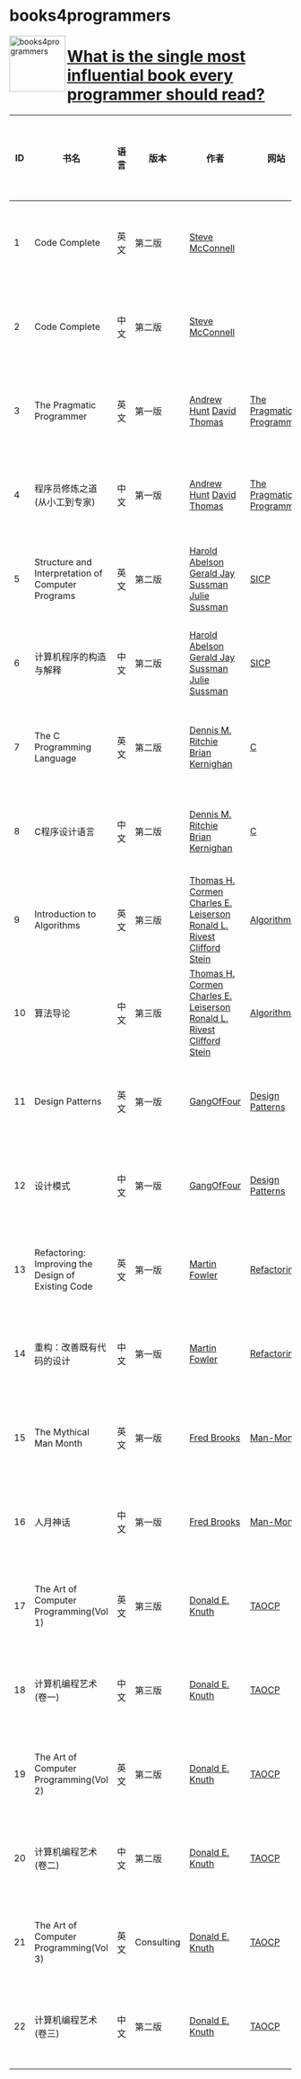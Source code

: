 # books4programmers 
<img src="https://github.com/androidzhibinw/books4programmers/blob/master/wechat-books4programmers.png" alt="books4programmers" width="100" height="100" align="left">

# [What is the single most influential book every programmer should read?](https://stackoverflow.com/questions/1711/what-is-the-single-most-influential-book-every-programmer-should-read)

|ID| 书名 | 语言 | 版本| 作者| 网站 | Google 网盘链接 | 百度网盘链接 |
|-----| ------ | ------ | ------ | ------ | ------ | ------ | ------ |
|1| Code Complete | 英文 | 第二版 | [Steve McConnell] || [Google网盘下载][G1] | [百度网盘下载][B1] |
|2| Code Complete | 中文 | 第二版 | [Steve McConnell] || [Google网盘下载][G2] | [百度网盘下载][B2] |
|3| The Pragmatic Programmer | 英文|第一版|[Andrew Hunt] [David Thomas]|[The Pragmatic Programmer]|[Google 网盘下载][G3]|[百度网盘下载][B3]|
|4| 程序员修炼之道(从小工到专家) |中文|第一版|[Andrew Hunt] [David Thomas]|[The Pragmatic Programmer]|[Google 网盘下载][G4]|[百度网盘下载][B4]|
|5|Structure and Interpretation of Computer Programs| 英文 |第二版| [Harold Abelson] [Gerald Jay Sussman] [Julie Sussman]|[SICP][sicp]|[Google 网盘下载][G5]|[百度网盘下载][B5]|
|6|计算机程序的构造与解释 | 中文 |第二版|[Harold Abelson] [Gerald Jay Sussman] [Julie Sussman]|[SICP][sicp]|[Google 网盘下载][G6]|[百度网盘下载][B6]|
|7|The C Programming Language	|英文|第二版|[Dennis M. Ritchie] [Brian Kernighan]|[C][c-pro-lan]|[Google 网盘下载][G7]|[百度网盘下载][B7]|
|8|C程序设计语言 |中文|第二版|[Dennis M. Ritchie] [Brian Kernighan]|[C][c-pro-lan]|[Google 网盘下载][G8]|[百度网盘下载][B8]|
|9|Introduction to Algorithms	|英文|第三版|[Thomas H. Cormen] [Charles E. Leiserson] [Ronald L. Rivest] [Clifford Stein] |[Algorithms]|[Google 网盘下载][G9]|[百度网盘下载][B9]|
|10|算法导论|中文|第三版|[Thomas H. Cormen] [Charles E. Leiserson] [Ronald L. Rivest] [Clifford Stein] |[Algorithms]|[Google 网盘下载][G10]|[百度网盘下载][B10]|
|11|Design Patterns|英文|第一版|[GangOfFour]|[Design Patterns]|[Google 网盘下载][G11]|[百度网盘下载][B11]|
|12|设计模式|中文|第一版|[GangOfFour]|[Design Patterns]|[Google 网盘下载][G12]|[百度网盘下载][B12]|
|13|Refactoring: Improving the Design of Existing Code|英文|第一版|[Martin Fowler]|[Refactoring]|[Google 网盘下载][G13]|[百度网盘下载][B13]|
|14|重构：改善既有代码的设计|中文|第一版|[Martin Fowler]|[Refactoring]|[Google 网盘下载][G14]|[百度网盘下载][B14]|
|15|The Mythical Man Month|英文|第一版|[Fred Brooks]|[Man-Month]|[Google 网盘下载][G15]|[百度网盘下载][B15]|
|16|人月神话|中文|第一版|[Fred Brooks]|[Man-Month]|[Google 网盘下载][G16]|[百度网盘下载][B16]|
|17|The Art of Computer Programming(Vol 1) |英文|第三版|[Donald E. Knuth]|[TAOCP]|[Google 网盘下载][G17]|[百度网盘下载][B17]|
|18|计算机编程艺术(卷一)|中文|第三版|[Donald E. Knuth]|[TAOCP]|[Google 网盘下载][G18]|[百度网盘下载][B18]|
|19|The Art of Computer Programming(Vol 2) |英文|第二版|[Donald E. Knuth]|[TAOCP]|[Google 网盘下载][G19]|[百度网盘下载][B19]|
|20|计算机编程艺术(卷二)|中文|第二版|[Donald E. Knuth]|[TAOCP]|[Google 网盘下载][G20]|[百度网盘下载][B20]|
|21|The Art of Computer Programming(Vol 3) |英文|Consulting|[Donald E. Knuth]|[TAOCP]|[Google 网盘下载][G21]|[百度网盘下载][B21]|
|22|计算机编程艺术(卷三)|中文|第二版|[Donald E. Knuth]|[TAOCP]|[Google 网盘下载][G22]|[百度网盘下载][B22]|

<!-- |17|name|英文|第一版|author|website|[Google 网盘下载][]|[百度网盘下载][]| -->

[Steve McConnell]:http://stevemcconnell.com/
[The Pragmatic Programmer]:https://pragprog.com/book/tpp/the-pragmatic-programmer
[Andrew Hunt]:https://en.wikipedia.org/wiki/Andy_Hunt_(author)
[David Thomas]:https://en.wikipedia.org/wiki/Dave_Thomas_(programmer)

[sicp]:https://mitpress.mit.edu/books/structure-and-interpretation-computer-programs
[Harold Abelson]:https://mitpress.mit.edu/authors/harold-abelson
[Gerald Jay Sussman]:https://mitpress.mit.edu/authors/gerald-jay-sussman
[Julie Sussman]:https://mitpress.mit.edu/authors/julie-sussman

[c-pro-lan]:https://en.wikipedia.org/wiki/The_C_Programming_Language
[Dennis M. Ritchie]:https://www.bell-labs.com/usr/dmr/www/
[Brian Kernighan]:https://www.cs.princeton.edu/~bwk/

[Algorithms]:https://mitpress.mit.edu/books/introduction-algorithms
[Thomas H. Cormen]:https://mitpress.mit.edu/authors/thomas-h-cormen
[Charles E. Leiserson]:https://mitpress.mit.edu/authors/charles-e-leiserson
[Ronald L. Rivest]:https://mitpress.mit.edu/authors/ronald-l-rivest
[Clifford Stein]:https://mitpress.mit.edu/authors/clifford-stein

[Design Patterns]:https://en.wikipedia.org/wiki/Design_Patterns
[GangOfFour]:http://wiki.c2.com/?GangOfFour

[Refactoring]:https://martinfowler.com/books/refactoring.html
[Martin Fowler]:https://martinfowler.com/

[Man-Month]:https://en.wikipedia.org/wiki/The_Mythical_Man-Month
[Fred Brooks]:https://en.wikipedia.org/wiki/Fred_Brooks

[TAOCP]:http://www-cs-faculty.stanford.edu/~knuth/taocp.html
[Donald E. Knuth]:http://www-cs-faculty.stanford.edu/~knuth/

[G1]:https://drive.google.com/open?id=0B7PHKasLIbFbSWMxSmpnZlJ3R2M
[G2]:https://drive.google.com/open?id=0B7PHKasLIbFbMFVpYnNtdVl4UUk
[G3]:https://drive.google.com/open?id=0B7PHKasLIbFbckVBN25iMndPNHM
[G4]:https://drive.google.com/open?id=0B7PHKasLIbFbZ0x4LUs4ZTZfa2c
[G5]:https://drive.google.com/open?id=0B7PHKasLIbFbNVM5MzhQajRicjQ
[G6]:https://drive.google.com/open?id=0B7PHKasLIbFbU00xd1ZTNW54aWs
[G7]:https://drive.google.com/open?id=0B7PHKasLIbFbc3kwQ3dYc0tQT2s
[G8]:https://drive.google.com/open?id=0B7PHKasLIbFbMlFfQmJPSXpteXM
[G9]:https://drive.google.com/open?id=0B7PHKasLIbFbTzZBcFZTdDRIRjQ
[G10]:https://drive.google.com/open?id=0B7PHKasLIbFbbklaSUVnX0R3eG8
[G11]:https://drive.google.com/open?id=0B7PHKasLIbFbT24wX3E0RXpUcXc
[G12]:https://drive.google.com/open?id=0B7PHKasLIbFbT2RxdUF3UFpSVzg
[G13]:https://drive.google.com/open?id=0B7PHKasLIbFbS2xiZ1FCN0lGakU
[G14]:https://drive.google.com/open?id=0B7PHKasLIbFbdXg0cFhENTVMZUE
[G15]:https://drive.google.com/open?id=0B7PHKasLIbFbbDhqcnRMWmZ5bFE
[G16]:https://drive.google.com/open?id=0B7PHKasLIbFbb2t4Y3UteDJCNWM
[G17]:https://drive.google.com/open?id=0B7PHKasLIbFbNmNWdkJ1UEFOLUU
[G18]:https://drive.google.com/open?id=0B7PHKasLIbFbdC0zTzdqX0VSUGs
[G19]:https://drive.google.com/open?id=0B7PHKasLIbFbdEFMQzdKVkhldVk
[G20]:https://drive.google.com/open?id=0B7PHKasLIbFbLUQzcTNWajNYTkE
[G21]:https://drive.google.com/open?id=0B7PHKasLIbFbMWlqT1EyaWxGU3M
[G22]:https://drive.google.com/open?id=0B7PHKasLIbFbc2tsOThvSVRTRnc
[B1]:https://pan.baidu.com/s/1pLaE0KN
[B2]:https://pan.baidu.com/s/1jIzRlP0
[B3]:https://pan.baidu.com/s/1pLsVyND
[B4]:https://pan.baidu.com/s/1jHDOinc
[B5]:https://pan.baidu.com/s/1pKVUR7l
[B6]:https://pan.baidu.com/s/1boKicnd
[B7]:https://pan.baidu.com/s/1mh9Gul6
[B8]:https://pan.baidu.com/s/1hsQtFxE
[B9]:https://pan.baidu.com/s/1i4Sdvut
[B10]:https://pan.baidu.com/s/1o8KbOWq
[B11]:https://pan.baidu.com/s/1pKPPo8r
[B12]:https://pan.baidu.com/s/1o8j3ZbO
[B13]:https://pan.baidu.com/s/1qXCWdNQ
[B14]:https://pan.baidu.com/s/1kUNp8rX
[B15]:https://pan.baidu.com/s/1kUXyXq3
[B16]:https://pan.baidu.com/s/1qXJbD3e
[B17]:https://pan.baidu.com/s/1kVIgg9D
[B18]:https://pan.baidu.com/s/1pLMbF8v
[B19]:https://pan.baidu.com/s/1geT3tWf
[B20]:https://pan.baidu.com/s/1o89S2AQ
[B21]:https://pan.baidu.com/s/1ci6Aqa
[B22]:https://pan.baidu.com/s/1c2CUItE
